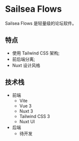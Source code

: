 # Sailsea Flows

Sailsea Flows 是轻量级的论坛软件。

## 特点

- 使用 Tailwind CSS 架构;
- 前后端分离;
- Nuxt 设计风格

## 技术栈

- 前端
    - Vite
    - Vue 3
    - Nuxt 3
    - Tailwind CSS 3
    - Nuxt UI
- 后端
    - 待开发